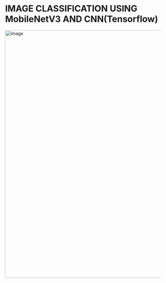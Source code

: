 # IMAGE CLASSIFICATION USING MobileNetV3 AND CNN(Tensorflow)
<img width="801" alt="image" src="https://github.com/user-attachments/assets/008adc1e-0c88-4193-921d-0379a5c0290f" />
